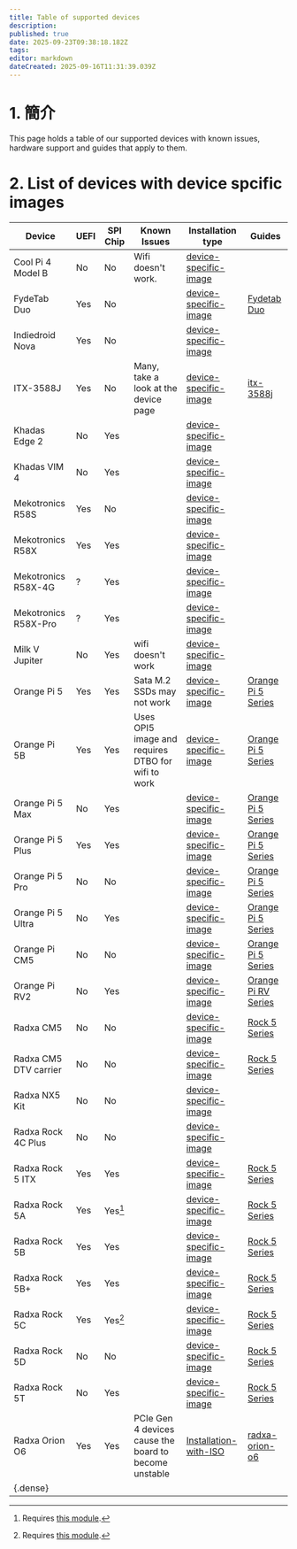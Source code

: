 ```yaml
---
title: Table of supported devices
description:
published: true
date: 2025-09-23T09:38:18.182Z
tags:
editor: markdown
dateCreated: 2025-09-16T11:31:39.039Z
---
```


# 1. 簡介

This page holds a table of our supported devices with known issues, hardware support and guides that apply to them.

# 2. List of devices with device spcific images

| Device                   | UEFI | SPI Chip | Known Issues                                          | Installation type                                          | Guides                              |
| ------------------------ | ---- | -------- | ----------------------------------------------------- | ---------------------------------------------------------- | ----------------------------------- |
| Cool Pi 4 Model B        | No   | No       | Wifi doesn't work.                    | [device-specific-image](/en/install/device-specific-image) |                                     |
| FydeTab Duo              | Yes  | No       |                                                       | [device-specific-image](/en/install/device-specific-image) | [Fydetab Duo](/en/fydetab-duo)      |
| Indiedroid Nova          | Yes  | No       |                                                       | [device-specific-image](/en/install/device-specific-image) |                                     |
| ITX-3588J                | Yes  | No       | Many, take a look at the device page                  | [device-specific-image](/en/install/device-specific-image) | [itx-3588j](/en/itx-3588j)          |
| Khadas Edge 2            | No   | Yes      |                                                       | [device-specific-image](/en/install/device-specific-image) |                                     |
| Khadas VIM 4             | No   | Yes      |                                                       | [device-specific-image](/en/install/device-specific-image) |                                     |
| Mekotronics R58S         | Yes  | No       |                                                       | [device-specific-image](/en/install/device-specific-image) |                                     |
| Mekotronics R58X         | Yes  | Yes      |                                                       | [device-specific-image](/en/install/device-specific-image) |                                     |
| Mekotronics R58X-4G      | ?    | Yes      |                                                       | [device-specific-image](/en/install/device-specific-image) |                                     |
| Mekotronics R58X-Pro     | ?    | Yes      |                                                       | [device-specific-image](/en/install/device-specific-image) |                                     |
| Milk V Jupiter           | No   | Yes      | wifi doesn't work                                     | [device-specific-image](/en/install/device-specific-image) |                                     |
| Orange Pi 5              | Yes  | Yes      | Sata M.2 SSDs may not work            | [device-specific-image](/en/install/device-specific-image) | [Orange Pi 5 Series](/orangepi-5)   |
| Orange Pi 5B             | Yes  | Yes      | Uses OPI5 image and requires DTBO for wifi to work    | [device-specific-image](/en/install/device-specific-image) | [Orange Pi 5 Series](/orangepi-5)   |
| Orange Pi 5 Max          | No   | Yes      |                                                       | [device-specific-image](/en/install/device-specific-image) | [Orange Pi 5 Series](/orangepi-5)   |
| Orange Pi 5 Plus         | Yes  | Yes      |                                                       | [device-specific-image](/en/install/device-specific-image) | [Orange Pi 5 Series](/orangepi-5)   |
| Orange Pi 5 Pro          | No   | No       |                                                       | [device-specific-image](/en/install/device-specific-image) | [Orange Pi 5 Series](/orangepi-5)   |
| Orange Pi 5 Ultra        | No   | Yes      |                                                       | [device-specific-image](/en/install/device-specific-image) | [Orange Pi 5 Series](/orangepi-5)   |
| Orange Pi CM5            | No   | No       |                                                       | [device-specific-image](/en/install/device-specific-image) | [Orange Pi 5 Series](/orangepi-5)   |
| Orange Pi RV2            | No   | Yes      |                                                       | [device-specific-image](/en/install/device-specific-image) | [Orange Pi RV Series](/orangepi-rv) |
| Radxa CM5                | No   | No       |                                                       | [device-specific-image](/en/install/device-specific-image) | [Rock 5 Series](/rock-5)            |
| Radxa CM5 DTV carrier    | No   | No       |                                                       | [device-specific-image](/en/install/device-specific-image) | [Rock 5 Series](/rock-5)            |
| Radxa NX5 Kit            | No   | No       |                                                       | [device-specific-image](/en/install/device-specific-image) |                                     |
| Radxa Rock 4C Plus       | No   | No       |                                                       | [device-specific-image](/en/install/device-specific-image) |                                     |
| Radxa Rock 5 ITX         | Yes  | Yes      |                                                       | [device-specific-image](/en/install/device-specific-image) | [Rock 5 Series](/rock-5)            |
| Radxa Rock 5A            | Yes  | Yes[^1]  |                                                       | [device-specific-image](/en/install/device-specific-image) | [Rock 5 Series](/rock-5)            |
| Radxa Rock 5B            | Yes  | Yes      |                                                       | [device-specific-image](/en/install/device-specific-image) | [Rock 5 Series](/rock-5)            |
| Radxa Rock 5B+           | Yes  | Yes      |                                                       | [device-specific-image](/en/install/device-specific-image) | [Rock 5 Series](/rock-5)            |
| Radxa Rock 5C            | Yes  | Yes[^1]  |                                                       | [device-specific-image](/en/install/device-specific-image) | [Rock 5 Series](/rock-5)            |
| Radxa Rock 5D            | No   | No       |                                                       | [device-specific-image](/en/install/device-specific-image) | [Rock 5 Series](/rock-5)            |
| Radxa Rock 5T            | No   | Yes      |                                                       | [device-specific-image](/en/install/device-specific-image) | [Rock 5 Series](/rock-5)            |
| Radxa Orion O6           | Yes  | Yes      | PCIe Gen 4 devices cause the board to become unstable | [Installation-with-ISO](/en/install/Installation-with-ISO) | [radxa-orion-o6](/radxa-orion-o6)   |
| {.dense} |      |          |                                                       |                                                            |                                     |

[^1]: Requires [this module](https://radxa.com/products/accessories/spi-flash-module/).